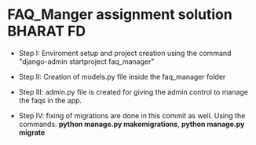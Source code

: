 # FAQ_Manger assignment solution BHARAT FD

- Step I: Enviroment setup and project creation using the command
    "django-admin startproject faq_manager"

- Step II: Creation of models.py file inside the faq_manager folder

- Step III: admin.py file is created for giving the admin control to manage the faqs in the app.

- Step IV: fixing of migrations are done in this commit as well. Using the commands. **python manage.py makemigrations**, **python manage.py migrate**
